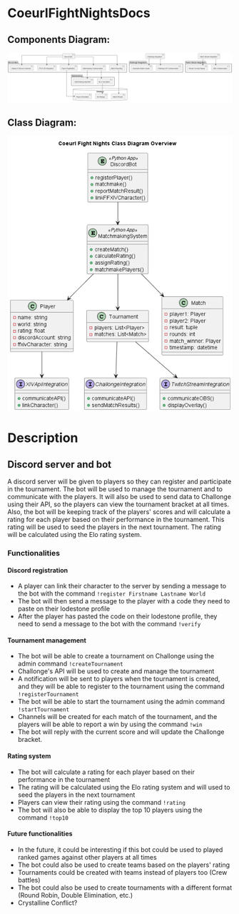 # CoeurlFightNightsDocs

## Components Diagram:

![Components Diagram](out/MainComponentsDiagram.png)

## Class Diagram:

![Class Diagram](out/MainClassDiagram.png)

# Description

## Discord server and bot

A discord server will be given to players so they can register and participate in the tournament. The bot will be used to manage the tournament and to communicate with the players. It will also be used to send data to Challonge using their API, so the players can view the tournament bracket at all times.
Also, the bot will be keeping track of the players' scores and will calculate a rating for each player based on their performance in the tournament. This rating will be used to seed the players in the next tournament. The rating will be calculated using the Elo rating system.

### Functionalities

#### Discord registration

- A player can link their character to the server by sending a message to the bot with the command `!register Firstname Lastname World`
- The bot will then send a message to the player with a code they need to paste on their lodestone profile
- After the player has pasted the code on their lodestone profile, they need to send a message to the bot with the command `!verify`

#### Tournament management

- The bot will be able to create a tournament on Challonge using the admin command `!createTournament`
- Challonge's API will be used to create and manage the tournament
- A notification will be sent to players when the tournament is created, and they will be able to register to the tournament using the command `!registerTournament`
- The bot will be able to start the tournament using the admin command `!startTournament`
- Channels will be created for each match of the tournament, and the players will be able to report a win by using the command `!win`
- The bot will reply with the current score and will update the Challonge bracket.

#### Rating system

- The bot will calculate a rating for each player based on their performance in the tournament
- The rating will be calculated using the Elo rating system and will used to seed the players in the next tournament
- Players can view their rating using the command `!rating`
- The bot will also be able to display the top 10 players using the command `!top10`

#### Future functionalities

- In the future, it could be interesting if this bot could be used to played ranked games against other players at all times
- The bot could also be used to create teams based on the players' rating
- Tournaments could be created with teams instead of players too (Crew battles)
- The bot could also be used to create tournaments with a different format (Round Robin, Double Elimination, etc.)
- Crystalline Conflict?
